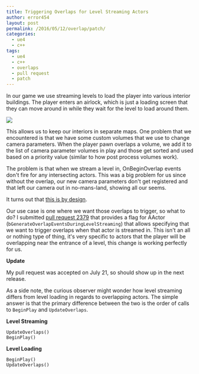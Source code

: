 ```yaml
---
title: Triggering Overlaps for Level Streaming Actors
author: error454
layout: post
permalink: /2016/05/12/overlap/patch/
categories:
  - ue4
  - c++
tags:
  - ue4
  - c++
  - overlaps
  - pull request
  - patch
---
```

In our game we use streaming levels to load the player into various interior buildings. The player enters an airlock, which is just a loading screen that they can move around in while they wait for the level to load around them.

<img src='{{ site.url }}/assets/uploads/2016/05/airlock.jpg'>

This allows us to keep our interiors in separate maps. One problem that we encountered is that we have some custom volumes that we use to change camera parameters. When the player pawn overlaps a volume, we add it to the list of camera parameter volumes in play and those get sorted and used based on a priority value (similar to how post process volumes work). 

The problem is that when we stream a level in, OnBeginOverlap events don't fire for any intersecting actors. This was a big problem for us since without the overlap, our new camera parameters don't get registered and that left our camera out in no-mans-land, showing all our seems.

<!--more-->

It turns out that [this is by design](https://github.com/EpicGames/UnrealEngine/blob/c07c63dcdedb7e8ced9a81dfb864505d5db5afa3/Engine/Source/Runtime/Engine/Private/Level.cpp#L1771). 

Our use case is one where we want those overlaps to trigger, so what to do? I submitted [pull request 2379](https://github.com/EpicGames/UnrealEngine/pull/2379) that provides a flag for AActor (`bGenerateOverlapEventsDuringLevelStreaming`) that allows specifying that we want to trigger overlaps when that actor is streamed in. This isn't an all or nothing type of thing, it's very specific to actors that the player will be overlapping near the entrance of a level, this change is working perfectly for us.

**Update**

My pull request was accepted on July 21, so should show up in the next release.

As a side note, the curious observer might wonder how level streaming differs from level loading in regards to overlapping actors. The simple answer is that the primary difference between the two is the order of calls to `BeginPlay` and `UpdateOverlaps`.

**Level Streaming**

```
UpdateOverlaps()
BeginPlay()
```

**Level Loading**

```
BeginPlay()
UpdateOverlaps()
```

